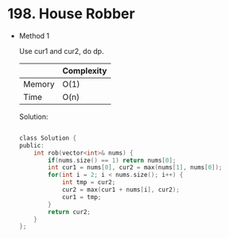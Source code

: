 # 198. House Robber
- Method 1

    Use cur1 and cur2, do dp.

    | |   Complexity  |
    | ----------- | ----------- | 
    |  Memory     | O(1) | 
    |      Time       |  O(n) | 


    Solution:

    ``` h

    class Solution {
    public:
        int rob(vector<int>& nums) {
            if(nums.size() == 1) return nums[0];
            int cur1 = nums[0], cur2 = max(nums[1], nums[0]);
            for(int i = 2; i < nums.size(); i++) {
                int tmp = cur2;
                cur2 = max(cur1 + nums[i], cur2);
                cur1 = tmp;
            }
            return cur2;
        }
    };

    ```

<!-- - Method 2

    This is another method.

    | |   Complexity  |
    | ----------- | ----------- | 
    |  Memory     | O(n) | 
    |      Time       |  O(n) | 


    Solution:

    ``` h



    ```

- Additional Knowledge:
       
    Here are some additional knowledge.



<br> -->